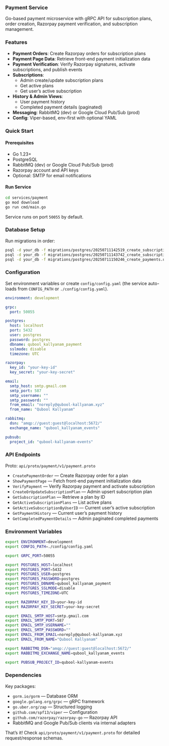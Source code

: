 ### Payment Service

Go-based payment microservice with gRPC API for subscription plans, order creation, Razorpay payment verification, and subscription management.

### Features

- **Payment Orders**: Create Razorpay orders for subscription plans
- **Payment Page Data**: Retrieve front-end payment initialization data
- **Payment Verification**: Verify Razorpay signatures, activate subscriptions, and publish events
- **Subscriptions**:
  - Admin create/update subscription plans
  - Get active plans
  - Get user’s active subscription
- **History & Admin Views**:
  - User payment history
  - Completed payment details (paginated)
- **Messaging**: RabbitMQ (dev) or Google Cloud Pub/Sub (prod)
- **Config**: Viper-based, env-first with optional YAML

### Quick Start

#### Prerequisites
- Go 1.23+
- PostgreSQL
- RabbitMQ (dev) or Google Cloud Pub/Sub (prod)
- Razorpay account and API keys
- Optional: SMTP for email notifications

#### Run Service
```bash
cd services/payment
go mod download
go run cmd/main.go
```
Service runs on port `50055` by default.

### Database Setup

Run migrations in order:
```bash
psql -d your_db -f migrations/postgres/20250711142519_create_subscription_plans.up.sql
psql -d your_db -f migrations/postgres/20250711143742_create_subscriptions.up.sql
psql -d your_db -f migrations/postgres/20250711150246_create_payments.up.sql
```

### Configuration

Set environment variables or create `config/config.yaml` (the service auto-loads from `CONFIG_PATH` or `./config/config.yaml`).

```yaml
environment: development

grpc:
  port: 50055

postgres:
  host: localhost
  port: 5432
  user: postgres
  password: postgres
  dbname: qubool_kallyanam_payment
  sslmode: disable
  timezone: UTC

razorpay:
  key_id: "your-key-id"
  key_secret: "your-key-secret"

email:
  smtp_host: smtp.gmail.com
  smtp_port: 587
  smtp_username: ""
  smtp_password: ""
  from_email: "noreply@qubool-kallyanam.xyz"
  from_name: "Qubool Kallyanam"

rabbitmq:
  dsn: "amqp://guest:guest@localhost:5672/"
  exchange_name: "qubool_kallyanam_events"

pubsub:
  project_id: "qubool-kallyanam-events"
```

### API Endpoints

Proto: `api/proto/payment/v1/payment.proto`

- `CreatePaymentOrder` — Create Razorpay order for a plan
- `ShowPaymentPage` — Fetch front-end payment initialization data
- `VerifyPayment` — Verify Razorpay payment and activate subscription
- `CreateOrUpdateSubscriptionPlan` — Admin upsert subscription plan
- `GetSubscriptionPlan` — Retrieve a plan by ID
- `GetActiveSubscriptionPlans` — List active plans
- `GetActiveSubscriptionByUserID` — Current user’s active subscription
- `GetPaymentHistory` — Current user’s payment history
- `GetCompletedPaymentDetails` — Admin paginated completed payments

### Environment Variables

```bash
export ENVIRONMENT=development
export CONFIG_PATH=./config/config.yaml

export GRPC_PORT=50055

export POSTGRES_HOST=localhost
export POSTGRES_PORT=5432
export POSTGRES_USER=postgres
export POSTGRES_PASSWORD=postgres
export POSTGRES_DBNAME=qubool_kallyanam_payment
export POSTGRES_SSLMODE=disable
export POSTGRES_TIMEZONE=UTC

export RAZORPAY_KEY_ID=your-key-id
export RAZORPAY_KEY_SECRET=your-key-secret

export EMAIL_SMTP_HOST=smtp.gmail.com
export EMAIL_SMTP_PORT=587
export EMAIL_SMTP_USERNAME=""
export EMAIL_SMTP_PASSWORD=""
export EMAIL_FROM_EMAIL=noreply@qubool-kallyanam.xyz
export EMAIL_FROM_NAME="Qubool Kallyanam"

export RABBITMQ_DSN="amqp://guest:guest@localhost:5672/"
export RABBITMQ_EXCHANGE_NAME=qubool_kallyanam_events

export PUBSUB_PROJECT_ID=qubool-kallyanam-events
```

### Dependencies

Key packages:
- `gorm.io/gorm` — Database ORM
- `google.golang.org/grpc` — gRPC framework
- `go.uber.org/zap` — Structured logging
- `github.com/spf13/viper` — Configuration
- `github.com/razorpay/razorpay-go` — Razorpay API
- RabbitMQ and Google Pub/Sub clients via internal adapters

That’s it! Check `api/proto/payment/v1/payment.proto` for detailed request/response schemas.